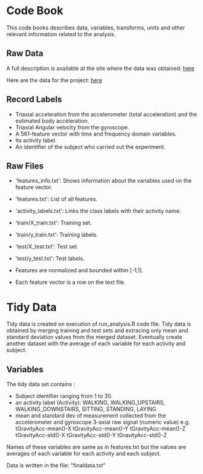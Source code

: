 # Code Book
This code books describes data, variables, transforms, units and other relevant information related to the analysis.

## Raw Data

A full description is available at the site where the data was obtained: [here](http://archive.ics.uci.edu/ml/datasets/Human+Activity+Recognition+Using+Smartphones)

Here are the data for the project: [here](https://d396qusza40orc.cloudfront.net/getdata%2Fprojectfiles%2FUCI%20HAR%20Dataset.zip)

## Record Labels
* Triaxial acceleration from the accelerometer (total acceleration) and the estimated body acceleration.
* Triaxial Angular velocity from the gyroscope. 
* A 561-feature vector with time and frequency domain variables. 
* Its activity label. 
* An identifier of the subject who carried out the experiment.

## Raw Files
* 'features_info.txt': Shows information about the variables used on the feature vector.

* 'features.txt': List of all features.

* 'activity_labels.txt': Links the class labels with their activity name.

* 'train/X_train.txt': Training set.

* 'train/y_train.txt': Training labels.

* 'test/X_test.txt': Test set.

* 'test/y_test.txt': Test labels.

* Features are normalized and bounded within [-1,1].
* Each feature vector is a row on the text file.

# Tidy Data
Tidy data is created on execution of run_analysis.R code file. Tidy data is obtained by merging training and test sets and extracing only mean and standard deviation values from the merged dataset. Eventually create another dataset with the average of each variable for each activity and subject.

## Variables

The tidy data set contains :

* Subject identifier ranging from 1 to 30.
* an activity label (Activity): WALKING, WALKING_UPSTAIRS, WALKING_DOWNSTAIRS, SITTING, STANDING, LAYING
* mean and standard dev of measurement collected from the accelerometer and gyroscope 3-axial raw signal (numeric value) e.g. tGravityAcc-mean()-X tGravityAcc-mean()-Y tGravityAcc-mean()-Z tGravityAcc-std()-X tGravityAcc-std()-Y tGravityAcc-std()-Z

Names of these variables are same as in features.txt but the values are averages of each variable for each activity and each subject.

Data is written in the file: "finaldata.txt"
